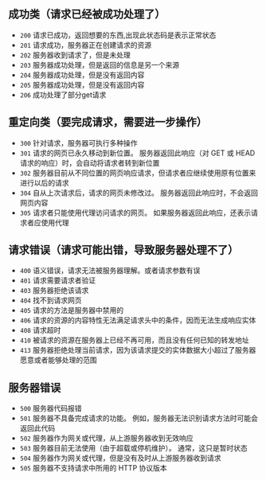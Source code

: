 ## 成功类（请求已经被成功处理了）
- `200` 请求已成功，返回想要的东西,出现此状态码是表示正常状态
- `201` 请求成功，服务器正在创建请求的资源
- `202` 服务器收到请求了，但是未处理
- `203` 服务器成功处理，但是返回的信息是另一个来源
- `204` 服务器成功处理，但是没有返回内容 
- `205` 服务器成功处理，但是没有返回内容
- `206` 成功处理了部分get请求
## 重定向类（要完成请求，需要进一步操作）
- `300` 针对请求，服务器可执行多种操作
- `301` 请求的网页已永久移动到新位置。 服务器返回此响应（对 GET 或 HEAD 请求的响应）时，会自动将请求者转到新位置
- `302` 服务器目前从不同位置的网页响应请求，但请求者应继续使用原有位置来进行以后的请求
- `304` 自从上次请求后，请求的网页未修改过。 服务器返回此响应时，不会返回网页内容
- `305` 请求者只能使用代理访问请求的网页。 如果服务器返回此响应，还表示请求者应使用代理
## 请求错误（请求可能出错，导致服务器处理不了）
- `400` 语义错误，请求无法被服务器理解。或者请求参数有误
- `401` 请求需要请求者验证
- `403` 服务器拒绝该请求
- `404` 找不到请求网页
- `405` 请求的方法是服务器中禁用的
- `406` 请求的资源的内容特性无法满足请求头中的条件，因而无法生成响应实体
- `408` 请求超时
- `410` 被请求的资源在服务器上已经不再可用，而且没有任何已知的转发地址 
- `413` 服务器拒绝处理当前请求，因为该请求提交的实体数据大小超过了服务器愿意或者能够处理的范围
## 服务器错误
- `500` 服务器代码报错
- `501` 服务器不具备完成请求的功能。 例如，服务器无法识别请求方法时可能会返回此代码
- `502` 服务器作为网关或代理，从上游服务器收到无效响应
- `503` 服务器目前无法使用（由于超载或停机维护）。 通常，这只是暂时状态
- `504` 服务器作为网关或代理，但是没有及时从上游服务器收到请求
- `505` 服务器不支持请求中所用的 HTTP 协议版本